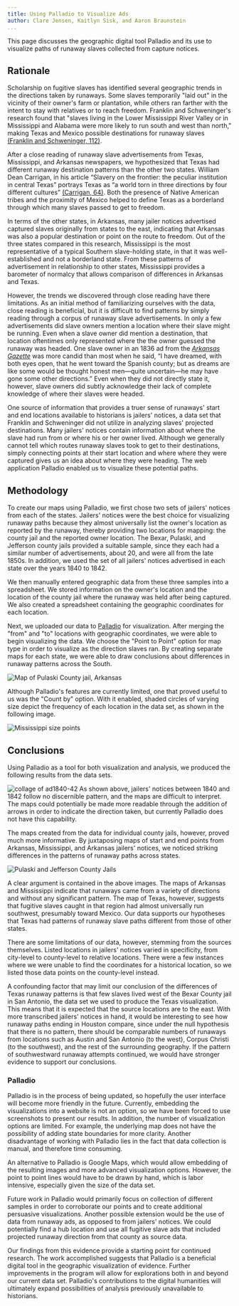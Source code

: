 ```yaml
---
title: Using Palladio to Visualize Ads
author: Clare Jensen, Kaitlyn Sisk, and Aaron Braunstein
...
```


This page discusses the geographic digital tool Palladio and its use to visualize paths of runaway slaves collected from capture notices.

## Rationale

Scholarship on fugitive slaves has identified several geographic trends in the directions taken by runaways. Some slaves temporarily "laid out" in the vicinity of their owner's farm or plantation, while others ran farther with the intent to stay with relatives or to reach freedom. Franklin and Schweninger's research found that "slaves living in the Lower Mississippi River Valley or in Mississippi and Alabama were more likely to run south and west than north," making Texas and Mexico possible destinations for runaway slaves [(Franklin and Schweninger, 112)](index.html#bibliography).

After a close reading of runaway slave advertisements from Texas, Mississippi, and Arkansas newspapers, we hypothesized that Texas had different runaway destination patterns than the other two states. William Dean Carrigan, in his article “Slavery on the frontier: the peculiar institution in central Texas” portrays Texas as “a world torn in three directions by four different cultures” [(Carrigan, 64)](index.html#bibliography). Both the presence of Native American tribes and the proximity of Mexico helped to define Texas as a borderland through which many slaves passed to get to freedom.

In terms of the other states, in Arkansas, many jailer notices advertised captured slaves originally from states to the east, indicating that Arkansas was also a popular destination or point on the route to freedom. Out of the three states compared in this research, Mississippi is the most representative of a typical Southern slave-holding state, in that it was well-established and not a borderland state. From these patterns of advertisement in relationship to other states, Mississippi provides a barometer of normalcy that allows comparison of differences in Arkansas and Texas.

However, the trends we discovered through close reading have there limitations. As an initial method of familiarizing ourselves with the data, close reading is beneficial, but it is difficult to find patterns by simply reading through a corpus of runaway slave advertisements. In only a few advertisements did slave owners mention a location where their slave might be running. Even when a slave owner did mention a destination, that location oftentimes only represented where the the owner guessed the runaway was headed. One slave owner in an 1836 ad from the [*Arkansas Gazette*](http://aquila.usm.edu/drs/4/) was more candid than most when he said, “I have dreamed, with both eyes open, that he went toward the Spanish county; but as dreams are like some would be thought honest men―quite uncertain―he may have gone some other directions.” Even when they did not directly state it, however, slave owners did subtly acknowledge their lack of complete knowledge of where their slaves were headed.

One source of information that provides a truer sense of runaways' start and end locations available to historians is jailers' notices, a data set that Franklin and Schweninger did not utilize in analyzing slaves' projected destinations. Many jailers' notices contain information about where the slave had run from or where his or her owner lived. Although we generally cannot tell which routes runaway slaves took to get to their destinations, simply connecting points at their start location and where where they were captured gives us an idea about where they were heading. The web application Palladio enabled us to visualize these potential paths.

## Methodology

To create our maps using Palladio, we first chose two sets of jailers' notices from each of the states. Jailers' notices were the best choice for visualizing runaway paths because they almost universally list the owner's location as reported by the runaway, thereby providing two locations for mapping: the county jail and the reported owner location. The Bexar, Pulaski, and Jefferson county jails provided a suitable sample, since they each had a similar number of advertisements, about 20, and were all from the late 1850s. In addition, we used the set of all jailers' notices advertised in each state over the years 1840 to 1842.

We then manually entered geographic data from these three samples into a spreadsheet. We stored information on the owner's location and the location of the county jail where the runaway was held after being captured. We also created a spreadsheet containing the geographic coordinates for each location.

Next, we uploaded our data to [Palladio](http://palladio.designhumanities.org/) for visualization. After merging the "from" and "to" locations with geographic coordinates, we were able to begin visualizing the data. We choose the "Point to Point" option for map type in order to visualize as the direction slaves ran. By creating separate maps for each state, we were able to draw conclusions about differences in runaway patterns across the South.

![Map of Pulaski County jail, Arkansas](https://cloud.githubusercontent.com/assets/6454900/2766643/e871eaa8-ca30-11e3-8853-936d62fe1f01.jpg)

Although Palladio's features are currently limited, one that proved useful to us was the "Count by" option. With it enabled, shaded circles of varying size depict the frequency of each location in the data set, as shown in the following image.

![Mississippi size points](https://cloud.githubusercontent.com/assets/6454900/2766742/cc5567d6-ca31-11e3-8525-8823466e84af.jpg)


## Conclusions

Using Palladio as a tool for both visualization and analysis, we produced the following results from the data sets.

![collage of ad1840-42](https://cloud.githubusercontent.com/assets/6454900/2766948/9ab9b752-ca33-11e3-94e9-59855642eb2b.jpg)
As shown above, jailers' notices between 1840 and 1842 follow no discernible pattern, and the maps are difficult to interpret. The maps could potentially be made more readable through the addition of arrows in order to indicate the direction taken, but currently Palladio does not have this capability.

The maps created from the data for individual county jails, however, proved much more informative. By juxtaposing maps of start and end points from Arkansas, Mississippi, and Arkansas jailers' notices, we noticed striking differences in the patterns of runaway paths across states.

![Pulaski and Jefferson County Jails](https://cloud.githubusercontent.com/assets/6454900/2784131/4c745700-cb37-11e3-9929-5d9ce92b0cbd.jpg)

A clear argument is contained in the above images. The maps of Arkansas and Mississippi indicate that runaways came from a variety of directions and without any significant pattern. The map of Texas, however, suggests that fugitive slaves caught in that region had almost universally run southwest, presumably toward Mexico. Our data supports our hypotheses that Texas had patterns of runaway slave paths different from those of other states.

There are some limitations of our data, however, stemming from the sources themselves. Listed locations in jailers' notices varied in specificity, from city-level to county-level to relative locations. There were a few instances where we were unable to find the coordinates for a historical location, so we listed those data points on the county-level instead.

A confounding factor that may limit our conclusion of the differences of Texas runaway patterns is that few slaves lived west of the Bexar County jail in San Antonio, the data set we used to produce the Texas visualization. This means that it is expected that the source locations are to the east. With more transcribed jailers' notices in hand, it would be interesting to see how runaway paths ending in Houston compare, since under the null hypothesis that there is no pattern, there should be comparable numbers of runaways from locations such as Austin and San Antonio (to the west), Corpus Christi (to the southwest), and the rest of the surrounding geography. If the pattern of southwestward runaway attempts continued, we would have stronger evidence to support our conclusions.

### Palladio

Palladio is in the process of being updated, so hopefully the user interface will become more friendly in the future. Currently, embedding the visualizations into a website is not an option, so we have been forced to use screenshots to present our results. In addition, the number of visualization options are limited. For example, the underlying map does not have the possibility of adding state boundaries for more clarity. Another disadvantage of working with Palladio lies in the fact that data collection is manual, and therefore time consuming.

An alternative to Palladio is Google Maps, which would allow embedding of the resulting images and more advanced visualization options. However, the point to point lines would have to be drawn by hand, which is labor intensive, especially given the size of the data set.

Future work in Palladio would primarily focus on collection of different samples in order to corroborate our points and to create additional persuasive visualizations. Another possible extension would be the use of data from runaway ads, as opposed to from jailers' notices. We could potentially find a hub location and use all fugitive slave ads that included projected runaway direction from that county as source data.

Our findings from this evidence provide a starting point for continued research. The work accomplished suggests that Palladio is a beneficial digital tool in the geographic visualization of evidence. Further improvements in the program will allow for explorations both in and beyond our current data set. Palladio's contributions to the digital humanities will ultimately expand possibilities of analysis previously unavailable to historians.
